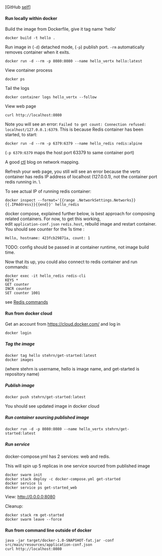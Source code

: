 [GitHub [self](https://github.com/stehrn/docker)]

#### Run locally within docker
Build the image from Dockerfile, give it tag name 'hello'
```
docker build -t hello .
```
Run image in (`-d`) detached mode, (`-p`) publish port. `-rm` automatically removes container when it exits.
```
docker run -d --rm -p 8080:8080 --name hello_vertx hello:latest
```
View container process
```
docker ps
```
Tail the logs
```
docker container logs hello_vertx --follow
```
View web page
```
curl http://localhost:8080
```
Note you will see an error: `Failed to get count: Connection refused: localhost/127.0.0.1:6379`. This is 
because Redis container has been started, to start:
```
docker run -d --rm -p 6379:6379 --name hello_redis redis:alpine
```
(`-p 6379:6379` maps the host port 63379 to same container port)

A good [ctl](https://www.ctl.io/developers/blog/post/docker-networking-rules/) blog on network mapping.

Refresh your web page, you still will see an error because the vertx container has redis IP address of localhost (127.0.0.1), not the container port redis running in. \

To see actual IP of running redis container:
```
docker inspect --format='{{range .NetworkSettings.Networks}}{{.IPAddress}}{{end}}' hello_redis
```
docker compose, explained further below, is best approach for composing related containers. For now, to get this working, \
edit `application-conf.json` `redis.host`, rebuild image and restart container. You should see counter for the 1s time :
```
Hello, hostname: 423fcb29871a, count: 1
```
TODO: config should be passed in at container runtime, not image build time.

Now that its up, you could also connect to redis container and run commands:
```
docker exec -it hello_redis redis-cli
KEYS *
GET counter
INCR counter
SET counter 1001
```
see [Redis commands](https://redis.io/commands/)

#### Run from docker cloud
Get an account from https://cloud.docker.com/ and log in
```
docker login
```

##### Tag the image
```
docker tag hello stehrn/get-started:latest
docker images
```
(where stehrn is username, hello is image name, and get-started is repository name)

##### Publish image
```
docker push stehrn/get-started:latest
```
You should see updated image in docker cloud

##### Run container sourcing published image
```
docker run -d -p 8080:8080 --name hello_vertx stehrn/get-started:latest
```

##### Run service
docker-compose.yml has 2 services: web and redis.

This will spin up 5 replicas in one service sourced from published image
```
docker swarm init
docker stack deploy -c docker-compose.yml get-started
docker service ls
docker service ps get-started_web
```
View: http://0.0.0.0:8080

Cleanup:
```
docker stack rm get-started
docker swarm leave --force
```
 
#### Run from command line outside of docker
```
java -jar target/docker-1.0-SNAPSHOT-fat.jar -conf src/main/resources/application-conf.json
curl http://localhost:8080
```

